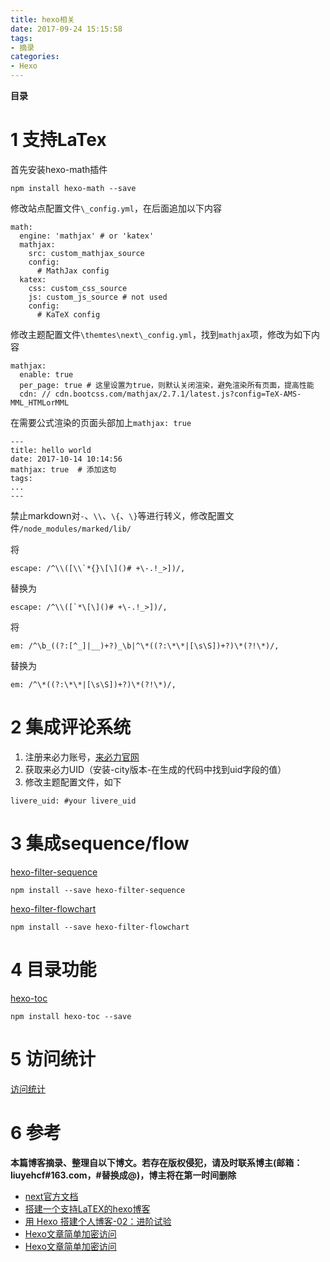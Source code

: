 ```yaml
---
title: hexo相关
date: 2017-09-24 15:15:58
tags: 
- 摘录
categories: 
- Hexo
---
```


__目录__

<!-- toc -->
<!--more-->

# 1 支持LaTex

首先安装hexo-math插件

`npm install hexo-math --save`

修改站点配置文件`\_config.yml`，在后面追加以下内容

```
math:
  engine: 'mathjax' # or 'katex'
  mathjax:
    src: custom_mathjax_source
    config:
      # MathJax config
  katex:
    css: custom_css_source
    js: custom_js_source # not used
    config:
      # KaTeX config
```

修改主题配置文件`\themtes\next\_config.yml`，找到`mathjax`项，修改为如下内容

```
mathjax:
  enable: true
  per_page: true # 这里设置为true，则默认关闭渲染，避免渲染所有页面，提高性能
  cdn: // cdn.bootcss.com/mathjax/2.7.1/latest.js?config=TeX-AMS-MML_HTMLorMML
```

在需要公式渲染的页面头部加上`mathjax: true`

```
---
title: hello world
date: 2017-10-14 10:14:56
mathjax: true  # 添加这句
tags: 
...
---
```

禁止markdown对`-`、`\\`、`\{`、`\}`等进行转义，修改配置文件`/node_modules/marked/lib/`

将

```
escape: /^\\([\\`*{}\[\]()# +\-.!_>])/,
```

替换为

```
escape: /^\\([`*\[\]()# +\-.!_>])/,
```

将

```
em: /^\b_((?:[^_]|__)+?)_\b|^\*((?:\*\*|[\s\S])+?)\*(?!\*)/,
```

替换为

```
em: /^\*((?:\*\*|[\s\S])+?)\*(?!\*)/,
```

# 2 集成评论系统

1. 注册来必力账号，[来必力官网](https://livere.com/)
1. 获取来必力UID（安装-city版本-在生成的代码中找到uid字段的值）
1. 修改主题配置文件，如下

```
livere_uid: #your livere_uid
```

# 3 集成sequence/flow

[hexo-filter-sequence](https://github.com/bubkoo/hexo-filter-sequence)

`npm install --save hexo-filter-sequence`

[hexo-filter-flowchart](https://github.com/bubkoo/hexo-filter-flowchart)

`npm install --save hexo-filter-flowchart`

# 4 目录功能

[hexo-toc](https://github.com/bubkoo/hexo-toc)

`npm install hexo-toc --save`

# 5 访问统计

[访问统计](https://notes.wanghao.work/2015-10-21-%E4%B8%BANexT%E4%B8%BB%E9%A2%98%E6%B7%BB%E5%8A%A0%E6%96%87%E7%AB%A0%E9%98%85%E8%AF%BB%E9%87%8F%E7%BB%9F%E8%AE%A1%E5%8A%9F%E8%83%BD.html#%E9%85%8D%E7%BD%AELeanCloud)

# 6 参考

__本篇博客摘录、整理自以下博文。若存在版权侵犯，请及时联系博主(邮箱：liuyehcf#163.com，#替换成@)，博主将在第一时间删除__

* [next官方文档](http://theme-next.iissnan.com/getting-started.html)
* [搭建一个支持LaTEX的hexo博客](http://blog.csdn.net/emptyset110/article/details/50123231)
* [用 Hexo 搭建个人博客-02：进阶试验](http://www.jianshu.com/p/6c1196f12302)
* [Hexo文章简单加密访问](http://blog.csdn.net/Lancelot_Lewis/article/details/53422901)
* [Hexo文章简单加密访问](https://www.jianshu.com/p/a2330937de6c)
